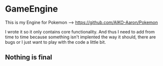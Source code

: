 # GameEngine

This is my Engine for Pokemon
--> https://github.com/AIKO-Aaron/Pokemon

I wrote it so it only contains core functionality. And thus I need to add from time to time because something isn't implented the way it should, there are bugs or I just want to play with the code a little bit. 

## Nothing is final ##